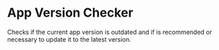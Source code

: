# App Version Checker

Checks if the current app version is outdated and if is recommended or necessary to update it to the latest version.
